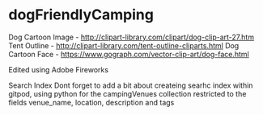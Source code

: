 # dogFriendlyCamping

Dog Cartoon Image - http://clipart-library.com/clipart/dog-clip-art-27.htm
Tent Outline - http://clipart-library.com/tent-outline-cliparts.html
Dog Cartoon Face  - https://www.gograph.com/vector-clip-art/dog-face.html

Edited using Adobe Fireworks

Search Index
Dont forget to add a bit about createing searhc index within gitpod, using python for the campingVenues collection
restricted to the fields venue_name, location, description and tags